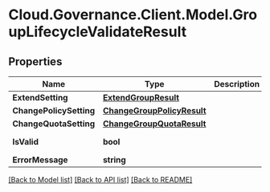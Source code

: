# Cloud.Governance.Client.Model.GroupLifecycleValidateResult
## Properties

Name | Type | Description | Notes
------------ | ------------- | ------------- | -------------
**ExtendSetting** | [**ExtendGroupResult**](ExtendGroupResult.md) |  | [optional] 
**ChangePolicySetting** | [**ChangeGroupPolicyResult**](ChangeGroupPolicyResult.md) |  | [optional] 
**ChangeQuotaSetting** | [**ChangeGroupQuotaResult**](ChangeGroupQuotaResult.md) |  | [optional] 
**IsValid** | **bool** |  | [optional] [readonly] 
**ErrorMessage** | **string** |  | [optional] 

[[Back to Model list]](../README.md#documentation-for-models) [[Back to API list]](../README.md#documentation-for-api-endpoints) [[Back to README]](../README.md)

